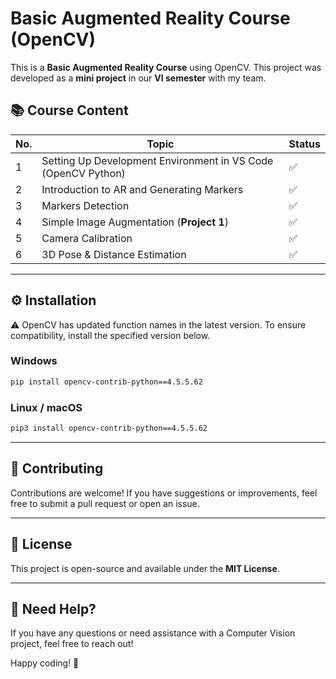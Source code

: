 # Basic Augmented Reality Course (OpenCV)

This is a **Basic Augmented Reality Course** using OpenCV. This project was developed as a **mini project** in our **VI semester** with my team.

## 📚 Course Content

| No. | Topic | Status |
|----|-------------------------------|---------|
| 1  | Setting Up Development Environment in VS Code (OpenCV Python) | ✅ |
| 2  | Introduction to AR and Generating Markers | ✅ |
| 3  | Markers Detection | ✅ |
| 4  | Simple Image Augmentation (**Project 1**) | ✅ |
| 5  | Camera Calibration | ✅ |
| 6 | 3D Pose & Distance Estimation | ✅ |

---

## ⚙️ Installation

⚠️ OpenCV has updated function names in the latest version. To ensure compatibility, install the specified version below.

### Windows
```bash
pip install opencv-contrib-python==4.5.5.62
```

### Linux / macOS
```bash
pip3 install opencv-contrib-python==4.5.5.62
```

---

## 🤝 Contributing
Contributions are welcome! If you have suggestions or improvements, feel free to submit a pull request or open an issue.

---

## 📜 License
This project is open-source and available under the **MIT License**.

---

## 📩 Need Help?
If you have any questions or need assistance with a Computer Vision project, feel free to reach out!

Happy coding! 🚀
